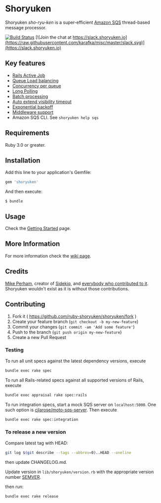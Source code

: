# Shoryuken

Shoryuken _sho-ryu-ken_ is a super-efficient [Amazon SQS](https://aws.amazon.com/sqs/) thread-based message processor.

[![Build Status](https://github.com/ruby-shoryuken/shoryuken/workflows/Specs/badge.svg)](https://github.com/ruby-shoryuken/shoryuken/actions)
[![Join the chat at https://slack.shoryuken.io](https://raw.githubusercontent.com/karafka/misc/master/slack.svg)](https://slack.shoryuken.io)

## Key features

- [Rails Active Job](https://github.com/ruby-shoryuken/shoryuken/wiki/Rails-Integration-Active-Job)
- [Queue Load balancing](https://github.com/ruby-shoryuken/shoryuken/wiki/Shoryuken-options#load-balancing)
- [Concurrency per queue](https://github.com/ruby-shoryuken/shoryuken/wiki/Processing-Groups)
- [Long Polling](https://github.com/ruby-shoryuken/shoryuken/wiki/Long-Polling)
- [Batch processing](https://github.com/ruby-shoryuken/shoryuken/wiki/Worker-options#batch)
- [Auto extend visibility timeout](https://github.com/ruby-shoryuken/shoryuken/wiki/Worker-options#auto_visibility_timeout)
- [Exponential backoff](https://github.com/ruby-shoryuken/shoryuken/wiki/Worker-options#retry_intervals)
- [Middleware support](https://github.com/ruby-shoryuken/shoryuken/wiki/Middleware)
- Amazon SQS CLI. See `shoryuken help sqs`

## Requirements

Ruby 3.0 or greater.

## Installation

Add this line to your application's Gemfile:

```ruby
gem 'shoryuken'
```

And then execute:

```shell
$ bundle
```

## Usage

Check the [Getting Started](https://github.com/ruby-shoryuken/shoryuken/wiki/Getting-Started) page.

## More Information

For more information check the [wiki page](https://github.com/ruby-shoryuken/shoryuken/wiki).

## Credits

[Mike Perham](https://github.com/mperham), creator of [Sidekiq](https://github.com/mperham/sidekiq), and [everybody who contributed to it](https://github.com/mperham/sidekiq/graphs/contributors). Shoryuken wouldn't exist as it is without those contributions.

## Contributing

1. Fork it ( https://github.com/ruby-shoryuken/shoryuken/fork )
2. Create your feature branch (`git checkout -b my-new-feature`)
3. Commit your changes (`git commit -am 'Add some feature'`)
4. Push to the branch (`git push origin my-new-feature`)
5. Create a new Pull Request

### Testing

To run all unit specs against the latest dependency versions, execute

```sh
bundle exec rake spec
```

To run all Rails-related specs against all supported versions of Rails, execute

```sh
bundle exec appraisal rake spec:rails
```

To run integration specs, start a mock SQS server on `localhost:5000`. One such option is [cjlarose/moto-sqs-server](https://github.com/cjlarose/moto-sqs-server). Then execute

```sh
bundle exec rake spec:integration
```

### To release a new version

Compare latest tag with HEAD:

```sh
git log $(git describe --tags --abbrev=0)..HEAD --oneline
```

then update CHANGELOG.md.

Update version in `lib/shoryuken/version.rb` with the appropriate version number [SEMVER](https://semver.org/).

then run:

```sh
bundle exec rake release
```
